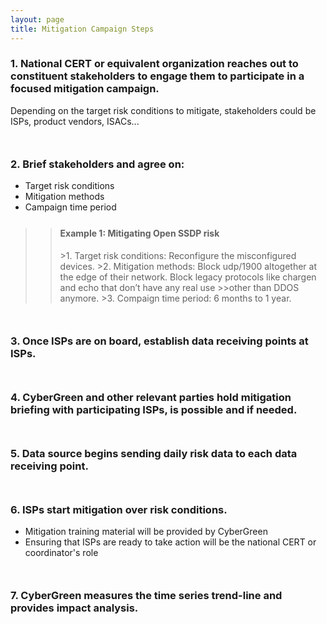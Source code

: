 ```yaml
---
layout: page
title: Mitigation Campaign Steps
---
```


### 1. National CERT or equivalent organization reaches out to constituent stakeholders to engage them to participate in a focused mitigation campaign.

Depending on the target risk conditions to mitigate, stakeholders could be ISPs, product vendors, ISACs...

<div style="margin-bottom: 50px">
</div>

### 2. Brief stakeholders and agree on:
*  Target risk conditions 
*  Mitigation methods 
*  Campaign time period

<div style="margin-bottom: 25px">
</div>

>><h4> Example 1: Mitigating Open SSDP risk </h4>
>>>1. Target risk conditions: Reconfigure the misconfigured devices.
>>>2. Mitigation methods: Block udp/1900 altogether at the edge of their network.  Block legacy protocols like chargen and echo that don’t have any real use >>other than DDOS anymore.
>>>3. Compaign time period: 6 months to 1 year.

<div style="margin-bottom: 50px">
</div>

### 3. Once ISPs are on board, establish data receiving points at ISPs.

<div style="margin-bottom: 50px">
</div>

### 4. CyberGreen and other relevant parties hold mitigation briefing with participating ISPs, is possible and if needed.  

<div style="margin-bottom: 50px">
</div>

### 5. Data source begins sending daily risk data to each data receiving point.

<div style="margin-bottom: 50px">
</div>

### 6. ISPs start mitigation over risk conditions.
* Mitigation training material will be provided by CyberGreen
* Ensuring that ISPs are ready to take action will be the national CERT or coordinator's role

<div style="margin-bottom: 50px">
</div>

### 7.	CyberGreen measures the time series trend-line and provides impact analysis.
